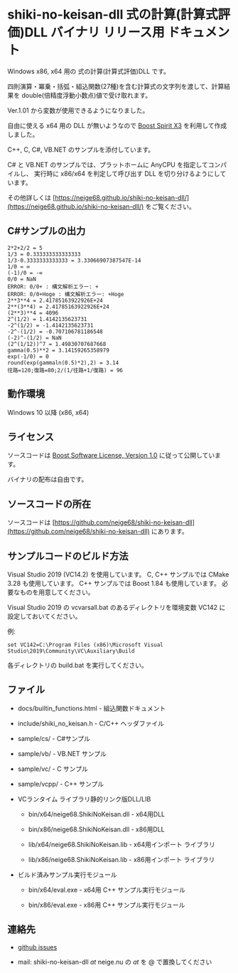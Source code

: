 # shiki-no-keisan-dll 式の計算(計算式評価)DLL バイナリ リリース用 ドキュメント

Windows x86, x64 用の 式の計算(計算式評価)DLL です。

四則演算・冪乗・括弧・組込関数(27種)を含む計算式の文字列を渡して、計算結果を double(倍精度浮動小数点)値で受け取れます。

Ver.1.01 から変数が使用できるようになりました。

自由に使える x64 用の DLL が無いようなので
[Boost Spirit X3](https://www.boost.org/doc/libs/1_84_0/libs/spirit/doc/x3/html/index.html) 
を利用して作成しました。

C++, C, C#, VB.NET のサンプルを添付しています。

C# と VB.NET のサンプルでは、プラットホームに AnyCPU を指定してコンパイルし、
実行時に x86/x64 を判定して呼び出す DLL を切り分けるようにしています。

その他詳しくは
[https://neige68.github.io/shiki-no-keisan-dll/](https://neige68.github.io/shiki-no-keisan-dll/) 
をご覧ください。

## C#サンプルの出力

    2*2+2/2 = 5
    1/3 = 0.333333333333333
    1/3-0.3333333333333 = 3.33066907387547E-14
    1/0 = ∞
    (-1)/0 = -∞
    0/0 = NaN
    ERROR: 0/0+ : 構文解析エラー: +
    ERROR: 0/0+Hoge : 構文解析エラー: +Hoge
    2**3**4 = 2.41785163922926E+24
    2**(3**4) = 2.41785163922926E+24
    (2**3)**4 = 4096
    2^(1/2) = 1.4142135623731
    -2^(1/2) = -1.4142135623731
    -2^-(1/2) = -0.707106781186548
    (-2)^-(1/2) = NaN
    (2^(1/12))^7 = 1.49830707687668
    gamma(0.5)**2 = 3.14159265358979
    exp(-1/0) = 0
    round(exp(gammaln(0.5)*2),2) = 3.14
    往路=120;復路=80;2/(1/往路+1/復路) = 96

## 動作環境

Windows 10 以降 (x86, x64)

## ライセンス

ソースコードは [Boost Software License, Version 1.0](https://www.boost.org/LICENSE_1_0.txt) に従って公開しています。

バイナリの配布は自由です。

## ソースコードの所在

ソースコードは [https://github.com/neige68/shiki-no-keisan-dll](https://github.com/neige68/shiki-no-keisan-dll) にあります。

## サンプルコードのビルド方法

Visual Studio 2019 (VC14.2) を使用しています。
C, C++ サンプルでは CMake 3.28 も使用しています。
C++ サンプルでは Boost 1.84 も使用しています。
必要なものを用意してください。

Visual Studio 2019 の vcvarsall.bat のあるディレクトリを環境変数 VC142 に設定しておいてください。

例:

    set VC142=C:\Program Files (x86)\Microsoft Visual Studio\2019\Community\VC\Auxiliary\Build
    
各ディレクトリの build.bat を実行してください。

## ファイル

* docs/builtin_functions.html - 組込関数ドキュメント

* include/shiki_no_keisan.h - C/C++ ヘッダファイル

* sample/cs/ - C#サンプル

* sample/vb/ - VB.NET サンプル

* sample/vc/ - C サンプル

* sample/vcpp/ - C++ サンプル

* VCランタイム ライブラリ静的リンク版DLL/LIB

  * bin/x64/neige68.ShikiNoKeisan.dll - x64用DLL

  * bin/x86/neige68.ShikiNoKeisan.dll - x86用DLL

  * lib/x64/neige68.ShikiNoKeisan.lib - x64用インポート ライブラリ

  * lib/x86/neige68.ShikiNoKeisan.lib - x86用インポート ライブラリ
  
* ビルド済みサンプル実行モジュール

  * bin/x64/eval.exe - x64用 C++ サンプル実行モジュール

  * bin/x86/eval.exe - x86用 C++ サンプル実行モジュール

## 連絡先

* [github issues](https://github.com/neige68/shiki-no-keisan-dll/issues)

* mail: shiki-no-keisan-dll _at_ neige.nu の _at_ を @ で置換してください
